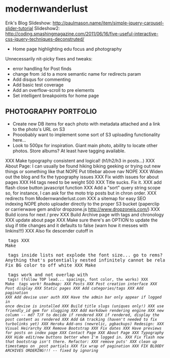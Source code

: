 modernwanderlust
================

Erik's Blog
Slideshow: http://paulmason.name/item/simple-jquery-carousel-slider-tutorial
Slideshow2: http://coding.smashingmagazine.com/2011/06/16/five-useful-interactive-css-jquery-techniques-deconstruted/

* Home page highlighting edu focus and photography

Unnecessarily nit-picky fixes and tweaks:
* error handling for Post finds
* change from :id to a more semantic name for redirects param
* Add disqus for commenting
* Add basic test coverage
* Add an overflow-scroll to pre elements
* Set intelligent breakpoints for home page

## PHOTOGRAPHY PORTFOLIO

* Create new DB items for each photo with metadata attached and a link to the photo's URL on S3
* Prooobably want to implement some sort of S3 uploading functionality here...
* Look to 500px for inspiration.  Giant main photo, ability to locate other photos.  Store albums?  At least have tagging available.

XXX Make typography consistent and logical! (h1/h2/h3 in posts...)
XXX About Page: I can usually be found hiking biking geeking or trying out new things or something like that
NOPE Put titlebar above nav NOPE
XXX Widen out the blog and fix the typography issues
XXX Fix width issues for about pages
XXX H4 tags need to be weight 500
XXX Title sucks.  Fix it.
XXX add flash close button javascript function
XXX Add a "sort" query string scope so, for instance, I can ask for the moto trip posts but in chron order.
XXX redirects from Modernwanderlust.com
XXX a sitemap for easy SEO indexing
NOPE photo uploader directly to the proper S3 bucket (paperclip or carrierwave gem and/or dropzone.js http://www.dropzonejs.com/)
XXX Build icons for next / prev
XXX Build Archive page with tags and chronology
XXX update about page
XXX Make sure there's an OPTION to update the slug if title changes and it defaults to false (warn how it messes with linkins!!!)
XXX Also fix descender cutoff in <pre> tags
XXX Make <p> tags inside lists not explode the font size... go to rems?  Anything that's potentially nested infinitely cannot be relative!!!
XXX Fix BG color to off white
XXX Make <pre> tags work and not overlap with <code> tags! (follow TOP lead... spacings, font color, the works)
XXX Make <em> tags work!
Roadmap:
XXX Posts
XXX Post creation interface
XXX Post display
XXX Static pages
XXX Add categories/tags
XXX Add pagination
XXX Add devise user auth
  XXX Have the admin bar only appear if logged in once devise is installed
XXX Build title slugs (uniques only!)
  XXX use friendly_id gem for slugging
XXX Add markdown rendering engine
  XXX new column -- md? T/F to decide if rendered
  XXX if rendered, display the post content as rendered
XXX Add GA tracking (haven't needed to fix turbolinks yet)
XXX Heroku Add-ons (newrelic, pgbackups)
Redesign:
  XXX Visual Heirarchy
  XXX Remove Bootstrap
  XXX Fix dates
  XXX Have previews for posts on index page
  XXX Contact Page
  XXX About Page
  XXX Typography
  XXX Hide edit/new buttons better when I'm logged in.
  XXX Fix flash now that bootstrap isn't there.
Refactor:
  XXX remove puts'
  XXX clean up timestamps on _post partials
  XXX fix wrap of pagination
  XXX FIX BLOODY ARCHIVES ORDERING!!! -- fixed by ignoring


















